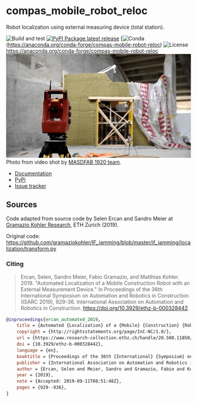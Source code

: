 # compas_mobile_robot_reloc
Robot localization using external measuring device (total station).

![Build and test](https://github.com/gramaziokohler/compas_mobile_robot_reloc/workflows/workflow/badge.svg)
[![PyPI Package latest release](https://img.shields.io/pypi/v/compas_fab.svg)](https://pypi.org/projects/compas_mobile_robot_reloc)
[![Conda](https://img.shields.io/conda/v/conda-forge/compas-mobile-robot-reloc)(https://anaconda.org/conda-forge/compas-mobile-robot-reloc)
![License](https://img.shields.io/github/license/gramaziokohler/rapid_clay_formations_fab)
https://anaconda.org/conda-forge/compas-mobile-robot-reloc
![Image of total station and robot setup in Brunnen](docs/images/total_station_brunnen.png)
Photo from video shot by
[MASDFAB 1920 team](https://www.masdfab.com/2019-20-t3-mas-dfab).

* [Documentation](https://gramaziokohler.github.io/compas_mobile_robot_reloc)
* [PyPi](https://pypi.org/projects/compas_mobile_robot_reloc)
* [Issue tracker](https://github.com/gramaziokohler/compas_mobile_robot_reloc)

## Sources

Code adapted from source code by Selen Ercan and Sandro Meier at [Gramazio
Kohler Research](https://gramaziokohler.arch.ethz.ch/), ETH Zurich (2019).

Original code:
https://github.com/gramaziokohler/IF_jamming/blob/master/if_jamming/localization/transform.py

### Citing

> Ercan, Selen, Sandro Meier, Fabio Gramazio, and Matthias Kohler. 2019.
> "Automated Localization of a Mobile Construction Robot with an External
> Measurement Device." In Proceedings of the 36th International Symposium on
> Automation and Robotics in Construction (ISARC 2019), 929-36. International
> Association on Automation and Robotics in Construction.
> https://doi.org/10.3929/ethz-b-000328442.

```bibtex
@inproceedings{ercan_automated_2019,
	title = {Automated {Localization} of a {Mobile} {Construction} {Robot} with an {External} {Measurement} {Device}},
	copyright = {http://rightsstatements.org/page/InC-NC/1.0/},
	url = {https://www.research-collection.ethz.ch/handle/20.500.11850/328442},
	doi = {10.3929/ethz-b-000328442},
	language = {en},
	booktitle = {Proceedings of the 36th {International} {Symposium} on {Automation} and {Robotics} in {Construction} ({ISARC} 2019)},
	publisher = {International Association on Automation and Robotics in Construction},
	author = {Ercan, Selen and Meier, Sandro and Gramazio, Fabio and Kohler, Matthias},
	year = {2019},
	note = {Accepted: 2019-09-11T08:51:48Z},
	pages = {929--936},
}
```
